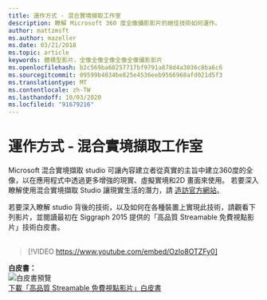 ```yaml
---
title: 運作方式 - 混合實境擷取工作室
description: 瞭解 Microsoft 360 度全像攝影影片的絕佳技術如何運作。
author: mattzmsft
ms.author: mazeller
ms.date: 03/21/2018
ms.topic: article
keywords: 體積型影片，全像全像全像全像全像攝影影片
ms.openlocfilehash: b2c569ba60257717bf9791a878d4a3036c8ba6c6
ms.sourcegitcommit: 09599b4034be825e4536eeb9566968afd021d5f3
ms.translationtype: MT
ms.contentlocale: zh-TW
ms.lasthandoff: 10/03/2020
ms.locfileid: "91679216"
---
```

# <a name="how-it-works---mixed-reality-capture-studios"></a>運作方式 - 混合實境擷取工作室

Microsoft 混合實境擷取 studio 可讓內容建立者從真實的主旨中建立360度的全像，以在應用程式中透過更多增強的現實、虛擬實境和2D 畫面來使用。 若要深入瞭解使用混合實境擷取 Studio 讓現實生活的潛力，請 [造訪官方網站](https://www.microsoft.com//mixed-reality/capture-studios)。

若要深入瞭解 studio 背後的技術，以及如何在各種裝置上實現此技術，請觀看下列影片，並閱讀最初在 Siggraph 2015 提供的「高品質 Streamable 免費視點影片」技術白皮書。
<br>
<br>
>[!VIDEO https://www.youtube.com/embed/OzIo8OTZFy0]


**白皮書：**<br>
![白皮書預覽](images/siggraph-whitepaper-thumb-200px.png)<br>
[下載「高品質 Streamable 免費視點影片」白皮書](images/high-quality-streamable-free-viewpoint-video.pdf)
